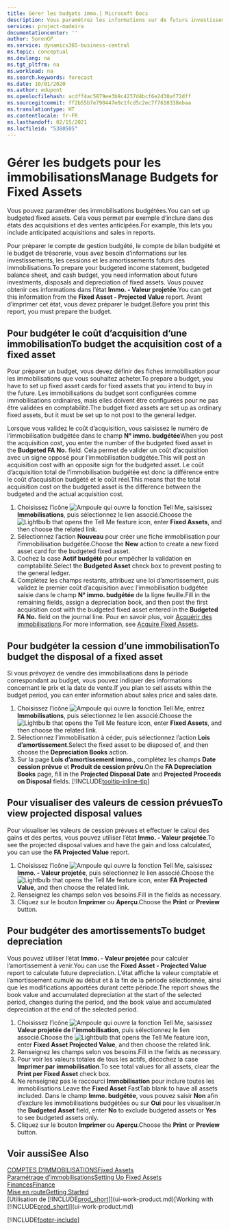 ```yaml
---
title: Gérer les budgets immo.| Microsoft Docs
description: Vous paramétrez les informations sur de futurs investissements, cessions, et amortissements d’immobilisations pour préparer les budgets et les prévisions.
services: project-madeira
documentationcenter: ''
author: SorenGP
ms.service: dynamics365-business-central
ms.topic: conceptual
ms.devlang: na
ms.tgt_pltfrm: na
ms.workload: na
ms.search.keywords: forecast
ms.date: 10/01/2020
ms.author: edupont
ms.openlocfilehash: acdff4ac5879ee3b9c4237d4bcf6e2d30af72dff
ms.sourcegitcommit: ff2b55b7e790447e0c1fcd5c2ec7f7610338ebaa
ms.translationtype: HT
ms.contentlocale: fr-FR
ms.lasthandoff: 02/15/2021
ms.locfileid: "5380505"
---
```

# <a name="manage-budgets-for-fixed-assets"></a><span data-ttu-id="8137f-103">Gérer les budgets pour les immobilisations</span><span class="sxs-lookup"><span data-stu-id="8137f-103">Manage Budgets for Fixed Assets</span></span>
<span data-ttu-id="8137f-104">Vous pouvez paramétrer des immobilisations budgétées.</span><span class="sxs-lookup"><span data-stu-id="8137f-104">You can set up budgeted fixed assets.</span></span> <span data-ttu-id="8137f-105">Cela vous permet par exemple d’inclure dans des états des acquisitions et des ventes anticipées.</span><span class="sxs-lookup"><span data-stu-id="8137f-105">For example, this lets you include anticipated acquisitions and sales in reports.</span></span>  

<span data-ttu-id="8137f-106">Pour préparer le compte de gestion budgété, le compte de bilan budgété et le budget de trésorerie, vous avez besoin d’informations sur les investissements, les cessions et les amortissements futurs des immobilisations.</span><span class="sxs-lookup"><span data-stu-id="8137f-106">To prepare your budgeted income statement, budgeted balance sheet, and cash budget, you need information about future investments, disposals and depreciation of fixed assets.</span></span> <span data-ttu-id="8137f-107">Vous pouvez obtenir ces informations dans l’état **Immo. - Valeur projetée**.</span><span class="sxs-lookup"><span data-stu-id="8137f-107">You can get this information from the **Fixed Asset - Projected Value** report.</span></span> <span data-ttu-id="8137f-108">Avant d’imprimer cet état, vous devez préparer le budget.</span><span class="sxs-lookup"><span data-stu-id="8137f-108">Before you print this report, you must prepare the budget.</span></span>  

## <a name="to-budget-the-acquisition-cost-of-a-fixed-asset"></a><span data-ttu-id="8137f-109">Pour budgéter le coût d’acquisition d’une immobilisation</span><span class="sxs-lookup"><span data-stu-id="8137f-109">To budget the acquisition cost of a fixed asset</span></span>
<span data-ttu-id="8137f-110">Pour préparer un budget, vous devez définir des fiches immobilisation pour les immobilisations que vous souhaitez acheter.</span><span class="sxs-lookup"><span data-stu-id="8137f-110">To prepare a budget, you have to set up fixed asset cards for fixed assets that you intend to buy in the future.</span></span> <span data-ttu-id="8137f-111">Les immobilisations du budget sont configurées comme immobilisations ordinaires, mais elles doivent être configurées pour ne pas être validées en comptabilité.</span><span class="sxs-lookup"><span data-stu-id="8137f-111">The budget fixed assets are set up as ordinary fixed assets, but it must be set up to not post to the general ledger.</span></span>

<span data-ttu-id="8137f-112">Lorsque vous validez le coût d’acquisition, vous saisissez le numéro de l’immobilisation budgétée dans le champ **N° immo. budgétée**</span><span class="sxs-lookup"><span data-stu-id="8137f-112">When you post the acquisition cost, you enter the number of the budgeted fixed asset in the **Budgeted FA No.** field.</span></span> <span data-ttu-id="8137f-113">Cela permet de valider un coût d’acquisition avec un signe opposé pour l’immobilisation budgétée.</span><span class="sxs-lookup"><span data-stu-id="8137f-113">This will post an acquisition cost with an opposite sign for the budgeted asset.</span></span> <span data-ttu-id="8137f-114">Le coût d’acquisition total de l’immobilisation budgétée est donc la différence entre le coût d’acquisition budgété et le coût réel.</span><span class="sxs-lookup"><span data-stu-id="8137f-114">This means that the total acquisition cost on the budgeted asset is the difference between the budgeted and the actual acquisition cost.</span></span>

1. <span data-ttu-id="8137f-115">Choisissez l’icône ![Ampoule qui ouvre la fonction Tell Me](media/ui-search/search_small.png "Dites-moi ce que vous voulez faire"), saisissez **Immobilisations**, puis sélectionnez le lien associé.</span><span class="sxs-lookup"><span data-stu-id="8137f-115">Choose the ![Lightbulb that opens the Tell Me feature](media/ui-search/search_small.png "Tell me what you want to do") icon, enter **Fixed Assets**, and then choose the related link.</span></span>
2. <span data-ttu-id="8137f-116">Sélectionnez l’action **Nouveau** pour créer une fiche immobilisation pour l’immobilisation budgétée.</span><span class="sxs-lookup"><span data-stu-id="8137f-116">Choose the **New** action to create a new fixed asset card for the budgeted fixed asset.</span></span>
3. <span data-ttu-id="8137f-117">Cochez la case **Actif budgété** pour empêcher la validation en comptabilité.</span><span class="sxs-lookup"><span data-stu-id="8137f-117">Select the **Budgeted Asset** check box to prevent posting to the general ledger.</span></span>
4. <span data-ttu-id="8137f-118">Complétez les champs restants, attribuez une loi d’amortissement, puis validez le premier coût d’acquisition avec l’immobilisation budgétée saisie dans le champ **N° immo. budgétée** de la ligne feuille.</span><span class="sxs-lookup"><span data-stu-id="8137f-118">Fill in the remaining fields, assign a depreciation book, and then post the first acquisition cost with the budgeted fixed asset entered in the **Budgeted FA No.** field on the journal line.</span></span> <span data-ttu-id="8137f-119">Pour en savoir plus, voir [Acquérir des immobilisations](fa-how-acquire.md).</span><span class="sxs-lookup"><span data-stu-id="8137f-119">For more information, see [Acquire Fixed Assets](fa-how-acquire.md).</span></span>

## <a name="to-budget-the-disposal-of-a-fixed-asset"></a><span data-ttu-id="8137f-120">Pour budgéter la cession d’une immobilisation</span><span class="sxs-lookup"><span data-stu-id="8137f-120">To budget the disposal of a fixed asset</span></span>
<span data-ttu-id="8137f-121">Si vous prévoyez de vendre des immobilisations dans la période correspondant au budget, vous pouvez indiquer des informations concernant le prix et la date de vente.</span><span class="sxs-lookup"><span data-stu-id="8137f-121">If you plan to sell assets within the budget period, you can enter information about sales price and sales date.</span></span>

1. <span data-ttu-id="8137f-122">Choisissez l’icône ![Ampoule qui ouvre la fonction Tell Me](media/ui-search/search_small.png "Dites-moi ce que vous voulez faire"), entrez **Immobilisations**, puis sélectionnez le lien associé.</span><span class="sxs-lookup"><span data-stu-id="8137f-122">Choose the ![Lightbulb that opens the Tell Me feature](media/ui-search/search_small.png "Tell me what you want to do") icon, enter **Fixed Assets**, and then choose the related link.</span></span>
2. <span data-ttu-id="8137f-123">Sélectionnez l’immobilisation à céder, puis sélectionnez l’action **Lois d’amortissement**.</span><span class="sxs-lookup"><span data-stu-id="8137f-123">Select the fixed asset to be disposed of, and then choose the **Depreciation Books** action.</span></span>
3. <span data-ttu-id="8137f-124">Sur la page **Lois d’amortissement immo.**, complétez les champs **Date cession prévue** et **Produit de cession prévu**.</span><span class="sxs-lookup"><span data-stu-id="8137f-124">On the **FA Depreciation Books** page, fill in the **Projected Disposal Date** and **Projected Proceeds on Disposal** fields.</span></span> [!INCLUDE[tooltip-inline-tip](includes/tooltip-inline-tip_md.md)]

## <a name="to-view-projected-disposal-values"></a><span data-ttu-id="8137f-125">Pour visualiser des valeurs de cession prévues</span><span class="sxs-lookup"><span data-stu-id="8137f-125">To view projected disposal values</span></span>
<span data-ttu-id="8137f-126">Pour visualiser les valeurs de cession prévues et effectuer le calcul des gains et des pertes, vous pouvez utiliser l’état **Immo. - Valeur projetée**.</span><span class="sxs-lookup"><span data-stu-id="8137f-126">To see the projected disposal values and have the gain and loss calculated, you can use the **FA Projected Value** report.</span></span>

1. <span data-ttu-id="8137f-127">Choisissez l’icône ![Ampoule qui ouvre la fonction Tell Me](media/ui-search/search_small.png "Dites-moi ce que vous voulez faire"), saisissez **Immo. - Valeur projetée**, puis sélectionnez le lien associé.</span><span class="sxs-lookup"><span data-stu-id="8137f-127">Choose the ![Lightbulb that opens the Tell Me feature](media/ui-search/search_small.png "Tell me what you want to do") icon, enter **FA Projected Value**, and then choose the related link.</span></span>
2. <span data-ttu-id="8137f-128">Renseignez les champs selon vos besoins.</span><span class="sxs-lookup"><span data-stu-id="8137f-128">Fill in the fields as necessary.</span></span>
3. <span data-ttu-id="8137f-129">Cliquez sur le bouton **Imprimer** ou **Aperçu**.</span><span class="sxs-lookup"><span data-stu-id="8137f-129">Choose the **Print** or **Preview** button.</span></span>

## <a name="to-budget-depreciation"></a><span data-ttu-id="8137f-130">Pour budgéter des amortissements</span><span class="sxs-lookup"><span data-stu-id="8137f-130">To budget depreciation</span></span>
<span data-ttu-id="8137f-131">Vous pouvez utiliser l’état **Immo. - Valeur projetée** pour calculer l’amortissement à venir.</span><span class="sxs-lookup"><span data-stu-id="8137f-131">You can use the **Fixed Asset - Projected Value** report to calculate future depreciation.</span></span> <span data-ttu-id="8137f-132">L’état affiche la valeur comptable et l’amortissement cumulé au début et à la fin de la période sélectionnée, ainsi que les modifications apportées durant cette période.</span><span class="sxs-lookup"><span data-stu-id="8137f-132">The report shows the book value and accumulated depreciation at the start of the selected period, changes during the period, and the book value and accumulated depreciation at the end of the selected period.</span></span>

1. <span data-ttu-id="8137f-133">Choisissez l’icône ![Ampoule qui ouvre la fonction Tell Me](media/ui-search/search_small.png "Dites-moi ce que vous voulez faire"), saisissez **Valeur projetée de l’immobilisation**, puis sélectionnez le lien associé.</span><span class="sxs-lookup"><span data-stu-id="8137f-133">Choose the ![Lightbulb that opens the Tell Me feature](media/ui-search/search_small.png "Tell me what you want to do") icon, enter **Fixed Asset Projected Value**, and then choose the related link.</span></span>
2. <span data-ttu-id="8137f-134">Renseignez les champs selon vos besoins.</span><span class="sxs-lookup"><span data-stu-id="8137f-134">Fill in the fields as necessary.</span></span>
3. <span data-ttu-id="8137f-135">Pour voir les valeurs totales de tous les actifs, décochez la case **Imprimer par immobilisation**.</span><span class="sxs-lookup"><span data-stu-id="8137f-135">To see total values for all assets, clear the **Print per Fixed Asset** check box.</span></span>
4. <span data-ttu-id="8137f-136">Ne renseignez pas le raccourci **Immobilisation** pour inclure toutes les immobilisations.</span><span class="sxs-lookup"><span data-stu-id="8137f-136">Leave the **Fixed Asset** FastTab blank to have all assets included.</span></span> <span data-ttu-id="8137f-137">Dans le champ **Immo. budgétée**, vous pouvez saisir **Non** afin d’exclure les immobilisations budgétées ou sur **Oui** pour les visualiser.</span><span class="sxs-lookup"><span data-stu-id="8137f-137">In the **Budgeted Asset** field, enter **No** to exclude budgeted assets or **Yes** to see budgeted assets only.</span></span>
5. <span data-ttu-id="8137f-138">Cliquez sur le bouton **Imprimer** ou **Aperçu**.</span><span class="sxs-lookup"><span data-stu-id="8137f-138">Choose the **Print** or **Preview** button.</span></span>

## <a name="see-also"></a><span data-ttu-id="8137f-139">Voir aussi</span><span class="sxs-lookup"><span data-stu-id="8137f-139">See Also</span></span>
[<span data-ttu-id="8137f-140">COMPTES D’IMMOBILISATIONS</span><span class="sxs-lookup"><span data-stu-id="8137f-140">Fixed Assets</span></span>](fa-manage.md)  
[<span data-ttu-id="8137f-141">Paramétrage d’immobilisations</span><span class="sxs-lookup"><span data-stu-id="8137f-141">Setting Up Fixed Assets</span></span>](fa-setup.md)  
[<span data-ttu-id="8137f-142">Finances</span><span class="sxs-lookup"><span data-stu-id="8137f-142">Finance</span></span>](finance.md)  
[<span data-ttu-id="8137f-143">Mise en route</span><span class="sxs-lookup"><span data-stu-id="8137f-143">Getting Started</span></span>](product-get-started.md)  
<span data-ttu-id="8137f-144">[Utilisation de [!INCLUDE[prod_short](includes/prod_short.md)]](ui-work-product.md)</span><span class="sxs-lookup"><span data-stu-id="8137f-144">[Working with [!INCLUDE[prod_short](includes/prod_short.md)]](ui-work-product.md)</span></span>


[!INCLUDE[footer-include](includes/footer-banner.md)]